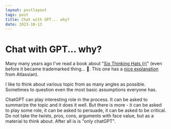 ```yaml
---
layout: postlayout
tags: post
title: Chat with GPT... why?
date: 2023-10-13
---
```


# Chat with GPT... why?

Many many years ago I've read a book about "[Six Thinking Hats (r)](https://www.debonogroup.com/services/core-programs/six-thinking-hats/)" (even before it became trademarked thing... 🙈. This one has a [nice explanation](https://www.atlassian.com/blog/productivity/six-thinking-hats) from Atlassian).

I like to think about various topic from as many angles as possible. Sometimes to question even the most basic assumptions everyone has.

ChatGPT can play interesting role in the process. It can be asked to summarize the topic and it does it well. But there is more - it can be asked to play some role, it can be asked to persuade, it can be asked to be critical. Do not take the twists, pros, cons, arguments with face value, but as a material to think about. After all is is "only chatGPT".


